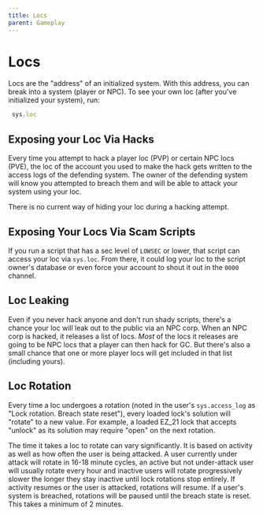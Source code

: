 ```yaml
---
title: Locs
parent: Gameplay
---
```


# Locs

Locs are the "address" of an initialized system. With this address, you can
break into a system (player or NPC). To see your own loc (after you've
initialized your system), run:

```javascript
 sys.loc
```

## Exposing your Loc Via Hacks

Every time you attempt to hack a player loc (PVP) or certain NPC locs (PVE), the
loc of the account you used to make the hack gets written to the access logs of
the defending system. The owner of the defending system will know you attempted
to breach them and will be able to attack your system using your loc.

There is no current way of hiding your loc during a hacking attempt.

## Exposing Your Locs Via Scam Scripts

If you run a script that has a sec level of `LOWSEC` or lower, that script can
access your loc via `sys.loc`. From there, it could log your loc to the script
owner's database or even force your account to shout it out in the `0000`
channel.

## Loc Leaking

Even if you never hack anyone and don't run shady scripts, there's a chance your
loc will leak out to the public via an NPC corp. When an NPC corp is hacked, it
releases a list of locs. _Most_ of the locs it releases are going to be NPC locs
that a player can then hack for GC. But there's also a small chance that one or
more player locs will get included in that list (including yours).

## Loc Rotation

Every time a loc undergoes a rotation (noted in the user's `sys.access_log` as
"Lock rotation. Breach state reset"), every loaded lock's solution will "rotate"
to a new value. For example, a loaded EZ_21 lock that accepts "unlock" as its
solution may require "open" on the next rotation.

The time it takes a loc to rotate can vary significantly. It is based on
activity as well as how often the user is being attacked. A user currently under
attack will rotate in 16-18 minute cycles, an active but not under-attack user
will usually rotate every hour and inactive users will rotate progressively
slower the longer they stay inactive until lock rotations stop entirely. If
activity resumes or the user is attacked, rotations will resume. If a user's
system is breached, rotations will be paused until the breach state is reset.
This takes a minimum of 2 minutes.